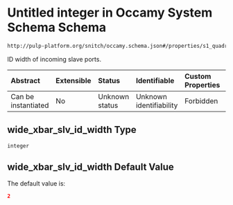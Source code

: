 # Untitled integer in Occamy System Schema Schema

```txt
http://pulp-platform.org/snitch/occamy.schema.json#/properties/s1_quadrant/properties/wide_xbar_slv_id_width
```

ID width of incoming slave ports.

| Abstract            | Extensible | Status         | Identifiable            | Custom Properties | Additional Properties | Access Restrictions | Defined In                                                       |
| :------------------ | :--------- | :------------- | :---------------------- | :---------------- | :-------------------- | :------------------ | :--------------------------------------------------------------- |
| Can be instantiated | No         | Unknown status | Unknown identifiability | Forbidden         | Allowed               | none                | [occamy.schema.json*](occamy.schema.json "open original schema") |

## wide_xbar_slv_id_width Type

`integer`

## wide_xbar_slv_id_width Default Value

The default value is:

```json
2
```
